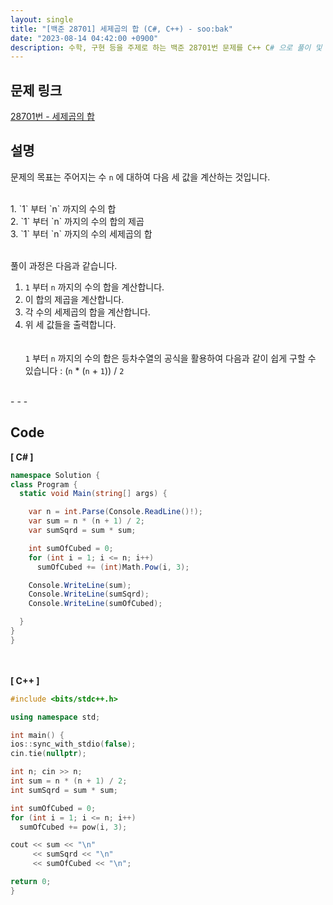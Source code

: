 ```yaml
---
layout: single
title: "[백준 28701] 세제곱의 합 (C#, C++) - soo:bak"
date: "2023-08-14 04:42:00 +0900"
description: 수학, 구현 등을 주제로 하는 백준 28701번 문제를 C++ C# 으로 풀이 및 해설
---
```


## 문제 링크
  [28701번 - 세제곱의 합](https://www.acmicpc.net/problem/28701)

## 설명
문제의 목표는 주어지는 수 `n` 에 대하여 다음 세 값을 계산하는 것입니다. <br>

<br>
1. `1` 부터 `n` 까지의 수의 합 <br>
2. `1` 부터 `n` 까지의 수의 합의 제곱 <br>
3. `1` 부터 `n` 까지의 수의 세제곱의 합 <br>
<br>

풀이 과정은 다음과 같습니다. <br>

1. `1` 부터 `n` 까지의 수의 합을 계산합니다. <br>
2. 이 합의 제곱을 계산합니다. <br>
3. 각 수의 세제곱의 합을 계산합니다. <br>
4. 위 세 값들을 출력합니다. <br>
<br><br>
`1` 부터 `n` 까지의 수의 합은 등차수열의 공식을 활용하여 다음과 같이 쉽게 구할 수 있습니다 : (`n` * (`n` + `1`)) / `2`
<br>
- - -

## Code
<b>[ C# ] </b>
<br>

  ```c#
namespace Solution {
  class Program {
    static void Main(string[] args) {

      var n = int.Parse(Console.ReadLine()!);
      var sum = n * (n + 1) / 2;
      var sumSqrd = sum * sum;

      int sumOfCubed = 0;
      for (int i = 1; i <= n; i++)
        sumOfCubed += (int)Math.Pow(i, 3);

      Console.WriteLine(sum);
      Console.WriteLine(sumSqrd);
      Console.WriteLine(sumOfCubed);

    }
  }
}
  ```
<br><br>
<b>[ C++ ] </b>
<br>

  ```c++
#include <bits/stdc++.h>

using namespace std;

int main() {
  ios::sync_with_stdio(false);
  cin.tie(nullptr);

  int n; cin >> n;
  int sum = n * (n + 1) / 2;
  int sumSqrd = sum * sum;

  int sumOfCubed = 0;
  for (int i = 1; i <= n; i++)
    sumOfCubed += pow(i, 3);

  cout << sum << "\n"
       << sumSqrd << "\n"
       << sumOfCubed << "\n";

  return 0;
}
  ```
